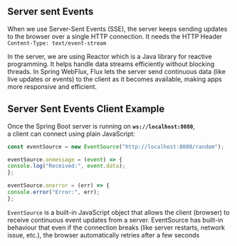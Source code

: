 ## Server sent Events

When we use Server-Sent Events (SSE), the server keeps sending updates to the browser over a single HTTP connection.
It needs the HTTP Header `Content-Type: text/event-stream`

In the server, we are using Reactor which is a Java library for reactive programming. It helps handle data streams efficiently without blocking threads.
In Spring WebFlux, Flux lets the server send continuous data (like live updates or events) to the client as it becomes available, making apps more responsive and efficient.

## Server Sent Events Client Example

Once the Spring Boot server is running on **`ws://localhost:8080`**,  
a client can connect using plain JavaScript:

```javascript
const eventSource = new EventSource("http://localhost:8080/random");

eventSource.onmessage = (event) => {
console.log("Received:", event.data);
};

eventSource.onerror = (err) => {
console.error("Error:", err);
};
```

`EventSource` is a built-in JavaScript object that allows the client (browser) to receive continuous event updates from a server.
EventSource has built-in behaviour that even if the connection breaks (like server restarts, network issue, etc.), the browser automatically retries after a few seconds
